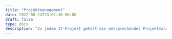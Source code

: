 ```yaml
---
title: "Projektmanagement"
date: 2022-08-24T23:02:36-06:00
draft: false
type: docs
description: "Zu jedem IT-Projekt gehört ein entsprechendes Projektmanagement. Deshalb ist es auch bereits Teil der Gestreckten Abschlussprüfung Teil 1."
---
```

